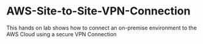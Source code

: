 # AWS-Site-to-Site-VPN-Connection

This hands on lab shows how to connect an on-premise environment to the AWS Cloud using a secure VPN Connection

